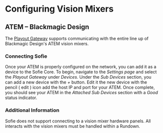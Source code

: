 # Configuring Vision Mixers

## ATEM – Blackmagic Design

The [Playout Gateway](../installing-a-gateway/playout-gateway) supports communicating with the entire line up of Blackmagic Design's ATEM vision mixers.

### Connecting Sofie

Once your ATEM is properly configured on the network, you can add it as a device to the Sofie&nbsp;Core. To begin, navigate to the _Settings page_ and select the _Playout Gateway_ under _Devices_. Under the _Sub Devices_ section, you can add a new device with the _+_ button. Edit it the new device with the pencil \( edit \) icon add the host IP and port for your ATEM. Once complete, you should see your ATEM in the _Attached Sub Devices_ section with a _Good_ status indicator.

### Additional Information

Sofie does not support connecting to a vision mixer hardware panels. All interacts with the vision mixers must be handled within a Rundown.
